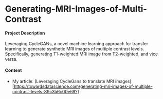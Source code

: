 # Generating-MRI-Images-of-Multi-Contrast
#### Project Description
Leveraging CycleGANs, a novel machine learning approach for transfer learning to generate synthetic MRI images of multiple contrast levels. Specifically, generating T1-weighted MRI image from T2-weighted, and vice versa.
#### Content
- My article: [Leveraging CycleGans to translate MRI images][https://towardsdatascience.com/generating-mri-images-of-multiple-contrast-levels-89c3b6c00e68?] 
